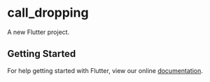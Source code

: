 # call_dropping

A new Flutter project.

## Getting Started

For help getting started with Flutter, view our online
[documentation](https://flutter.io/).
